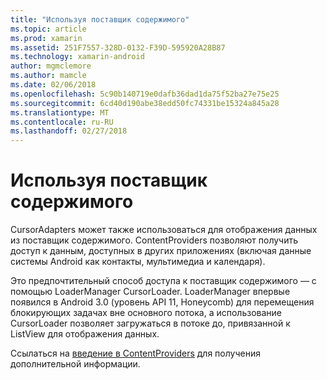 ```yaml
---
title: "Используя поставщик содержимого"
ms.topic: article
ms.prod: xamarin
ms.assetid: 251F7557-328D-0132-F39D-595920A28B87
ms.technology: xamarin-android
author: mgmclemore
ms.author: mamcle
ms.date: 02/06/2018
ms.openlocfilehash: 5c90b140719e0dafb36dad1da75f52ba27e75e25
ms.sourcegitcommit: 6cd40d190abe38edd50fc74331be15324a845a28
ms.translationtype: MT
ms.contentlocale: ru-RU
ms.lasthandoff: 02/27/2018
---
```

# <a name="using-a-contentprovider"></a>Используя поставщик содержимого

CursorAdapters может также использоваться для отображения данных из поставщик содержимого.
ContentProviders позволяют получить доступ к данным, доступных в других приложениях (включая данные системы Android как контакты, мультимедиа и календаря).

Это предпочтительный способ доступа к поставщик содержимого — с помощью LoaderManager CursorLoader. LoaderManager впервые появился в Android 3.0 (уровень API 11, Honeycomb) для перемещения блокирующих задачах вне основного потока, а использование CursorLoader позволяет загружаться в потоке до, привязанной к ListView для отображения данных.

Ссылаться на [введение в ContentProviders](~/android/platform/content-providers/index.md) для получения дополнительной информации.


